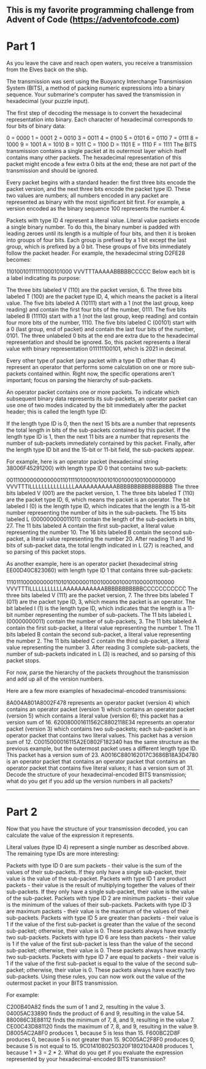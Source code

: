 
This is my favorite programming challenge from Advent of Code (https://adventofcode.com)
-----

# Part 1

As you leave the cave and reach open waters, you receive a transmission from the Elves back on the ship.

The transmission was sent using the Buoyancy Interchange Transmission System (BITS), a method of packing numeric expressions into a binary sequence. Your submarine's computer has saved the transmission in hexadecimal (your puzzle input).

The first step of decoding the message is to convert the hexadecimal representation into binary. Each character of hexadecimal corresponds to four bits of binary data:

0 = 0000
1 = 0001
2 = 0010
3 = 0011
4 = 0100
5 = 0101
6 = 0110
7 = 0111
8 = 1000
9 = 1001
A = 1010
B = 1011
C = 1100
D = 1101
E = 1110
F = 1111
The BITS transmission contains a single packet at its outermost layer which itself contains many other packets. The hexadecimal representation of this packet might encode a few extra 0 bits at the end; these are not part of the transmission and should be ignored.

Every packet begins with a standard header: the first three bits encode the packet version, and the next three bits encode the packet type ID. These two values are numbers; all numbers encoded in any packet are represented as binary with the most significant bit first. For example, a version encoded as the binary sequence 100 represents the number 4.

Packets with type ID 4 represent a literal value. Literal value packets encode a single binary number. To do this, the binary number is padded with leading zeroes until its length is a multiple of four bits, and then it is broken into groups of four bits. Each group is prefixed by a 1 bit except the last group, which is prefixed by a 0 bit. These groups of five bits immediately follow the packet header. For example, the hexadecimal string D2FE28 becomes:

110100101111111000101000
VVVTTTAAAAABBBBBCCCCC
Below each bit is a label indicating its purpose:

The three bits labeled V (110) are the packet version, 6.
The three bits labeled T (100) are the packet type ID, 4, which means the packet is a literal value.
The five bits labeled A (10111) start with a 1 (not the last group, keep reading) and contain the first four bits of the number, 0111.
The five bits labeled B (11110) start with a 1 (not the last group, keep reading) and contain four more bits of the number, 1110.
The five bits labeled C (00101) start with a 0 (last group, end of packet) and contain the last four bits of the number, 0101.
The three unlabeled 0 bits at the end are extra due to the hexadecimal representation and should be ignored.
So, this packet represents a literal value with binary representation 011111100101, which is 2021 in decimal.

Every other type of packet (any packet with a type ID other than 4) represent an operator that performs some calculation on one or more sub-packets contained within. Right now, the specific operations aren't important; focus on parsing the hierarchy of sub-packets.

An operator packet contains one or more packets. To indicate which subsequent binary data represents its sub-packets, an operator packet can use one of two modes indicated by the bit immediately after the packet header; this is called the length type ID:

If the length type ID is 0, then the next 15 bits are a number that represents the total length in bits of the sub-packets contained by this packet.
If the length type ID is 1, then the next 11 bits are a number that represents the number of sub-packets immediately contained by this packet.
Finally, after the length type ID bit and the 15-bit or 11-bit field, the sub-packets appear.

For example, here is an operator packet (hexadecimal string 38006F45291200) with length type ID 0 that contains two sub-packets:

00111000000000000110111101000101001010010001001000000000
VVVTTTILLLLLLLLLLLLLLLAAAAAAAAAAABBBBBBBBBBBBBBBB
The three bits labeled V (001) are the packet version, 1.
The three bits labeled T (110) are the packet type ID, 6, which means the packet is an operator.
The bit labeled I (0) is the length type ID, which indicates that the length is a 15-bit number representing the number of bits in the sub-packets.
The 15 bits labeled L (000000000011011) contain the length of the sub-packets in bits, 27.
The 11 bits labeled A contain the first sub-packet, a literal value representing the number 10.
The 16 bits labeled B contain the second sub-packet, a literal value representing the number 20.
After reading 11 and 16 bits of sub-packet data, the total length indicated in L (27) is reached, and so parsing of this packet stops.

As another example, here is an operator packet (hexadecimal string EE00D40C823060) with length type ID 1 that contains three sub-packets:

11101110000000001101010000001100100000100011000001100000
VVVTTTILLLLLLLLLLLAAAAAAAAAAABBBBBBBBBBBCCCCCCCCCCC
The three bits labeled V (111) are the packet version, 7.
The three bits labeled T (011) are the packet type ID, 3, which means the packet is an operator.
The bit labeled I (1) is the length type ID, which indicates that the length is a 11-bit number representing the number of sub-packets.
The 11 bits labeled L (00000000011) contain the number of sub-packets, 3.
The 11 bits labeled A contain the first sub-packet, a literal value representing the number 1.
The 11 bits labeled B contain the second sub-packet, a literal value representing the number 2.
The 11 bits labeled C contain the third sub-packet, a literal value representing the number 3.
After reading 3 complete sub-packets, the number of sub-packets indicated in L (3) is reached, and so parsing of this packet stops.

For now, parse the hierarchy of the packets throughout the transmission and add up all of the version numbers.

Here are a few more examples of hexadecimal-encoded transmissions:

8A004A801A8002F478 represents an operator packet (version 4) which contains an operator packet (version 1) which contains an operator packet (version 5) which contains a literal value (version 6); this packet has a version sum of 16.
620080001611562C8802118E34 represents an operator packet (version 3) which contains two sub-packets; each sub-packet is an operator packet that contains two literal values. This packet has a version sum of 12.
C0015000016115A2E0802F182340 has the same structure as the previous example, but the outermost packet uses a different length type ID. This packet has a version sum of 23.
A0016C880162017C3686B18A3D4780 is an operator packet that contains an operator packet that contains an operator packet that contains five literal values; it has a version sum of 31.
Decode the structure of your hexadecimal-encoded BITS transmission; what do you get if you add up the version numbers in all packets?



-----------
# Part 2


Now that you have the structure of your transmission decoded, you can calculate the value of the expression it represents.

Literal values (type ID 4) represent a single number as described above. The remaining type IDs are more interesting:

Packets with type ID 0 are sum packets - their value is the sum of the values of their sub-packets. If they only have a single sub-packet, their value is the value of the sub-packet.
Packets with type ID 1 are product packets - their value is the result of multiplying together the values of their sub-packets. If they only have a single sub-packet, their value is the value of the sub-packet.
Packets with type ID 2 are minimum packets - their value is the minimum of the values of their sub-packets.
Packets with type ID 3 are maximum packets - their value is the maximum of the values of their sub-packets.
Packets with type ID 5 are greater than packets - their value is 1 if the value of the first sub-packet is greater than the value of the second sub-packet; otherwise, their value is 0. These packets always have exactly two sub-packets.
Packets with type ID 6 are less than packets - their value is 1 if the value of the first sub-packet is less than the value of the second sub-packet; otherwise, their value is 0. These packets always have exactly two sub-packets.
Packets with type ID 7 are equal to packets - their value is 1 if the value of the first sub-packet is equal to the value of the second sub-packet; otherwise, their value is 0. These packets always have exactly two sub-packets.
Using these rules, you can now work out the value of the outermost packet in your BITS transmission.

For example:

C200B40A82 finds the sum of 1 and 2, resulting in the value 3.
04005AC33890 finds the product of 6 and 9, resulting in the value 54.
880086C3E88112 finds the minimum of 7, 8, and 9, resulting in the value 7.
CE00C43D881120 finds the maximum of 7, 8, and 9, resulting in the value 9.
D8005AC2A8F0 produces 1, because 5 is less than 15.
F600BC2D8F produces 0, because 5 is not greater than 15.
9C005AC2F8F0 produces 0, because 5 is not equal to 15.
9C0141080250320F1802104A08 produces 1, because 1 + 3 = 2 * 2.
What do you get if you evaluate the expression represented by your hexadecimal-encoded BITS transmission?


